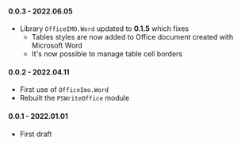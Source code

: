 ﻿#### 0.0.3 - 2022.06.05
- Library `OfficeIMO.Word` updated to **0.1.5** which fixes
  - Tables styles are now added to Office document created with Microsoft Word
  - It's now possible to manage table cell borders

#### 0.0.2 - 2022.04.11
 - First use of `OfficeImo.Word`
 - Rebuilt the `PSWriteOffice` module

#### 0.0.1 - 2022.01.01
 - First draft